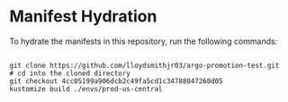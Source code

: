 
# Manifest Hydration

To hydrate the manifests in this repository, run the following commands:

```shell

git clone https://github.com/lloydsmithjr03/argo-promotion-test.git
# cd into the cloned directory
git checkout 4cc05199a906dcb2c49fa5cd1c34788047260d05
kustomize build ./envs/prod-us-central
```